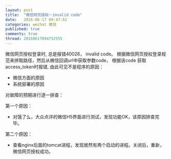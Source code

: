 ```yaml
---
layout: post
title:  "微信网页授权－invalid code"
date:   2016-06-17 09:47:52
categories: wechat 微信
published: true
comments: true
thread: 20160617094752555
---
```


微信网页授权登录时, 总是报错40026， invalid code。
根据微信网页授权登录规范来拼取路径，然后从微信回调url中获取参数code，
根据该code 获取 access_token时报错, 由此可见不是程序的原因：
- 微信方面的原因
- 系统部署的原因


对故障的预期进行逐一排查：

第一个原因：
- 对饿了么，大众点评的微信H5界面进行测试，发现功能OK，该原因排查完毕。

第二个原因：
- 查看nginx后面的tomcat进程，发现居然有两个启动的进程。关闭后，重新，微信网页授权成功。
